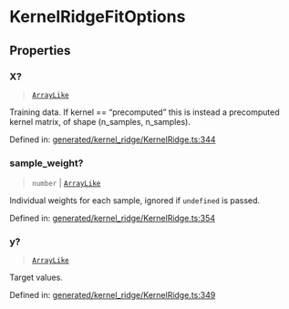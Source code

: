# KernelRidgeFitOptions

## Properties

### X?

> [`ArrayLike`](../types/ArrayLike.md)

Training data. If kernel == “precomputed” this is instead a precomputed kernel matrix, of shape (n\_samples, n\_samples).

Defined in:  [generated/kernel\_ridge/KernelRidge.ts:344](https://github.com/transitive-bullshit/scikit-learn-ts/blob/92ab806/packages/sklearn/src/generated/kernel_ridge/KernelRidge.ts#L344)

### sample\_weight?

> `number` \| [`ArrayLike`](../types/ArrayLike.md)

Individual weights for each sample, ignored if `undefined` is passed.

Defined in:  [generated/kernel\_ridge/KernelRidge.ts:354](https://github.com/transitive-bullshit/scikit-learn-ts/blob/92ab806/packages/sklearn/src/generated/kernel_ridge/KernelRidge.ts#L354)

### y?

> [`ArrayLike`](../types/ArrayLike.md)

Target values.

Defined in:  [generated/kernel\_ridge/KernelRidge.ts:349](https://github.com/transitive-bullshit/scikit-learn-ts/blob/92ab806/packages/sklearn/src/generated/kernel_ridge/KernelRidge.ts#L349)
